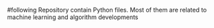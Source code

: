 #following Repository contain Python files. Most of them are related to machine learning and algorithm developments
